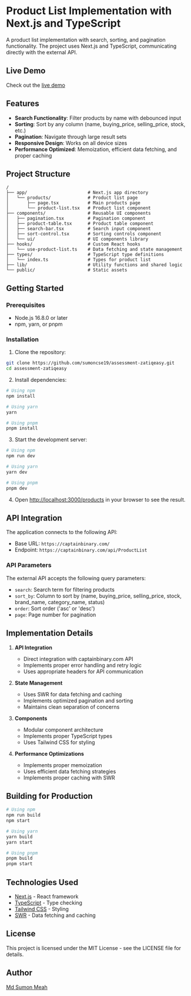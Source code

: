 # Product List Implementation with Next.js and TypeScript

A product list implementation with search, sorting, and pagination functionality. The project uses Next.js and TypeScript, communicating directly with the external API.

## Live Demo

Check out the [live demo](https://assessment-zatiqeasy.vercel.app)

## Features

- **Search Functionality**: Filter products by name with debounced input
- **Sorting**: Sort by any column (name, buying_price, selling_price, stock, etc.)
- **Pagination**: Navigate through large result sets
- **Responsive Design**: Works on all device sizes
- **Performance Optimized**: Memoization, efficient data fetching, and proper caching

## Project Structure

```
/
├── app/                       # Next.js app directory
│   └── products/              # Product list page
│       ├── page.tsx           # Main products page
│       └── product-list.tsx   # Product list component
├── components/                # Reusable UI components
│   ├── pagination.tsx         # Pagination component
│   ├── product-table.tsx      # Product table component
│   ├── search-bar.tsx         # Search input component
│   ├── sort-control.tsx       # Sorting controls component
│   └── ui/                    # UI components library
├── hooks/                     # Custom React hooks
│   └── use-product-list.ts    # Data fetching and state management
├── types/                     # TypeScript type definitions
│   └── index.ts               # Types for product list
├── lib/                       # Utility functions and shared logic
└── public/                    # Static assets
```

## Getting Started

### Prerequisites

- Node.js 16.8.0 or later
- npm, yarn, or pnpm

### Installation

1. Clone the repository:

```bash
git clone https://github.com/sumoncse19/assessment-zatiqeasy.git
cd assessment-zatiqeasy
```

2. Install dependencies:

```bash
# Using npm
npm install

# Using yarn
yarn

# Using pnpm
pnpm install
```

3. Start the development server:

```bash
# Using npm
npm run dev

# Using yarn
yarn dev

# Using pnpm
pnpm dev
```

4. Open [http://localhost:3000/products](http://localhost:3000/products) in your browser to see the result.

## API Integration

The application connects to the following API:

- Base URL: `https://captainbinary.com/`
- Endpoint: `https://captainbinary.com/api/ProductList`

### API Parameters

The external API accepts the following query parameters:

- `search`: Search term for filtering products
- `sort_by`: Column to sort by (name, buying_price, selling_price, stock, brand_name, category_name, status)
- `order`: Sort order ('asc' or 'desc')
- `page`: Page number for pagination

## Implementation Details

1. **API Integration**
   - Direct integration with captainbinary.com API
   - Implements proper error handling and retry logic
   - Uses appropriate headers for API communication

2. **State Management**
   - Uses SWR for data fetching and caching
   - Implements optimized pagination and sorting
   - Maintains clean separation of concerns

3. **Components**
   - Modular component architecture
   - Implements proper TypeScript types
   - Uses Tailwind CSS for styling

4. **Performance Optimizations**
   - Implements proper memoization
   - Uses efficient data fetching strategies
   - Implements proper caching with SWR

## Building for Production

```bash
# Using npm
npm run build
npm start

# Using yarn
yarn build
yarn start

# Using pnpm
pnpm build
pnpm start
```

## Technologies Used

- [Next.js](https://nextjs.org/) - React framework
- [TypeScript](https://www.typescriptlang.org/) - Type checking
- [Tailwind CSS](https://tailwindcss.com/) - Styling
- [SWR](https://swr.vercel.app/) - Data fetching and caching

## License

This project is licensed under the MIT License - see the LICENSE file for details.

## Author

[Md Sumon Meah](https://github.com/sumoncse19) 